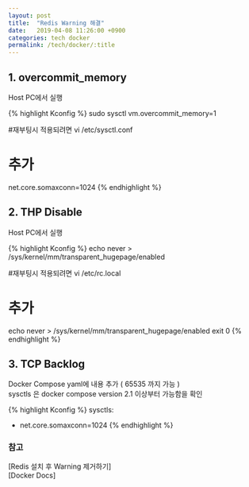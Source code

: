```yaml
---
layout: post
title:  "Redis Warning 해결"
date:   2019-04-08 11:26:00 +0900
categories: tech docker
permalink: /tech/docker/:title
---
```


<h2>
1. overcommit_memory
</h2>

Host PC에서 실행

{% highlight Kconfig %}
sudo sysctl vm.overcommit_memory=1

#재부팅시 적용되려면
vi /etc/sysctl.conf
# 추가
net.core.somaxconn=1024
{% endhighlight %}



<h2>
2. THP Disable
</h2>

Host PC에서 실행

{% highlight Kconfig %}
echo never > /sys/kernel/mm/transparent_hugepage/enabled

#재부팅시 적용되려면
vi /etc/rc.local
# 추가
echo never > /sys/kernel/mm/transparent_hugepage/enabled
exit 0
{% endhighlight %}


<h2>
3. TCP Backlog
</h2>

Docker Compose yaml에 내용 추가 ( 65535 까지 가능 ) <br/>
sysctls 은 docker compose version 2.1 이상부터 가능함을 확인

{% highlight Kconfig %}
sysctls:
  - net.core.somaxconn=1024
{% endhighlight %}


<h3>참고</h3>
[Redis 설치 후 Warning 제거하기] <br/>
[Docker Docs] <br/>

[Redis 설치 후 Warning 제거하기]: https://www.tutorialbook.co.kr/entry/Redis-%EC%84%A4%EC%B9%98-%ED%9B%84-Warning-%EC%A0%9C%EA%B1%B0%ED%95%98%EA%B8%B0
[Docker Docs]: https://docs.docker.com/compose/compose-file/#sysctls
